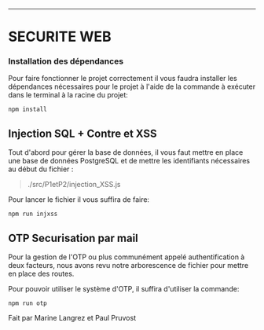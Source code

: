 
---



# **SECURITE WEB**

### Installation des dépendances

Pour faire fonctionner le projet correctement il vous faudra installer les dépendances nécessaires pour le projet à l'aide de la commande à exécuter dans le terminal à la racine du projet:

```
npm install
```



## Injection SQL + Contre et XSS

Tout d'abord pour gérer la base de données, il vous faut mettre en place une base de données PostgreSQL et de mettre les identifiants nécessaires au début du fichier :

> ./src/P1etP2/injection_XSS.js

Pour lancer le fichier il vous suffira de faire:

```
npm run injxss
```

## OTP Securisation par mail

Pour la gestion de l'OTP ou plus communément appelé authentification à deux facteurs, nous avons revu notre arborescence de fichier pour mettre en place des routes.

Pour pouvoir utiliser le système d'OTP, il suffira d'utiliser la commande:

```
npm run otp
```

Fait par Marine Langrez et Paul Pruvost
